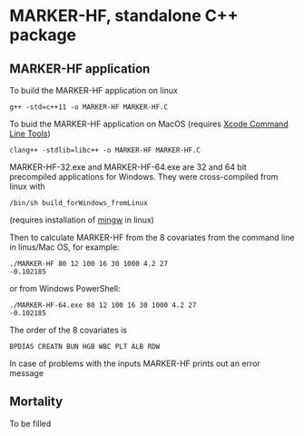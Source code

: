 # MARKER-HF, standalone C++ package

## MARKER-HF application

To build the MARKER-HF application on linux
```
g++ -std=c++11 -o MARKER-HF MARKER-HF.C
```

To buid the MARKER-HF application on MacOS (requires [Xcode Command Line Tools](https://mac.install.guide/commandlinetools/index.html))
```
clang++ -stdlib=libc++ -o MARKER-HF MARKER-HF.C
```

MARKER-HF-32.exe and MARKER-HF-64.exe are 32 and 64 bit precompiled applications
for Windows.  They were cross-compiled from linux with
```
/bin/sh build_forWindows_fromLinux 
```
(requires installation of [mingw](https://arrayfire.com/cross-compile-to-windows-from-linux/) in linux)

Then to calculate  MARKER-HF from the 8 covariates from the command line in linus/Mac OS, for example:
```
./MARKER-HF 80 12 100 16 30 1000 4.2 27
-0.102185
```
or from Windows PowerShell:
```
./MARKER-HF-64.exe 80 12 100 16 30 1000 4.2 27
-0.102185
```

The order of the 8 covariates is
```
BPDIAS CREATN BUN HGB WBC PLT ALB RDW
```

In case of problems with the inputs MARKER-HF prints out an error message

## Mortality

To be filled